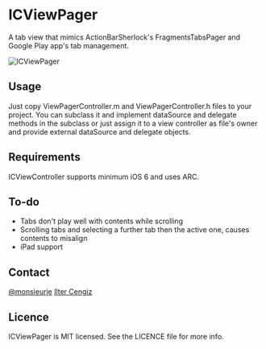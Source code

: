 ICViewPager
===========

A tab view that mimics ActionBarSherlock's FragmentsTabsPager and Google Play app's tab management.

<img src="https://dl.dropboxusercontent.com/u/17948706/Resources/SS.png" alt="ICViewPager" title="ICViewPager">

## Usage

Just copy ViewPagerController.m and ViewPagerController.h files to your project.
You can subclass it and implement dataSource and delegate methods in the subclass or just assign it to a view controller as file's owner and provide external dataSource and delegate objects.

## Requirements

ICViewController supports minimum iOS 6 and uses ARC.

## To-do
- Tabs don't play well with contents while scrolling
- Scrolling tabs and selecting a further tab then the active one, causes contents to misalign
- iPad support

## Contact
[@monsieurje](https://twitter.com/monsieurje)
[Ilter Cengiz](mailto:me@iltercengiz.info)

## Licence
ICViewPager is MIT licensed. See the LICENCE file for more info.
